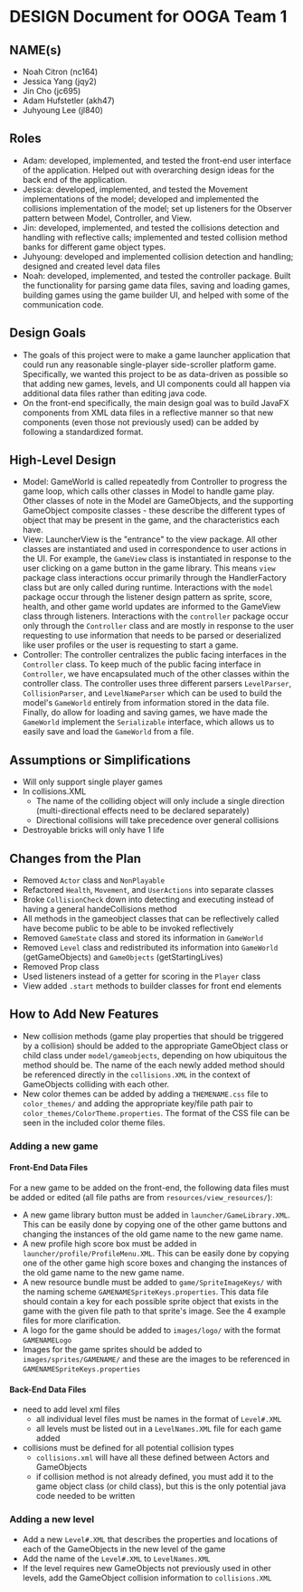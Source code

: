 # DESIGN Document for OOGA Team 1
## NAME(s)
- Noah Citron (nc164)
- Jessica Yang (jqy2)
- Jin Cho (jc695)
- Adam Hufstetler (akh47)
- Juhyoung Lee (jl840)

## Roles
- Adam: developed, implemented, and tested the front-end user interface of the application. Helped out with overarching design ideas for the back end of the application.
- Jessica: developed, implemented, and tested the Movement implementations of the model; developed and implemented the collisions implementation of the model; set up listeners for the Observer pattern between Model, Controller, and View.
- Jin: developed, implemented, and tested the collisions detection and handling with reflective calls; implemented and tested collision method banks for different game object types.
- Juhyoung: developed and implemented collision detection and handling; designed and created level data files
- Noah: developed, implemented, and tested the controller package. Built the functionality for parsing game data files, saving and loading games, building games using the game builder UI, and helped with some of the communication code.


## Design Goals
- The goals of this project were to make a game launcher application that could run any reasonable single-player side-scroller platform game. Specifically, we wanted this project to be as data-driven as possible so that adding new games, levels, and UI components could all happen via additional data files rather than editing java code.
- On the front-end specifically, the main design goal was to build JavaFX components from XML data files in a reflective manner so that new components (even those not previously used) can be added by following a standardized format.


## High-Level Design
- Model: GameWorld is called repeatedly from Controller to progress the game loop, which calls other classes in Model to handle game play. Other classes of note in the Model are GameObjects, and the supporting GameObject composite classes - these describe the different types of object that may be present in the game, and the characteristics each have.
- View: LauncherView is the "entrance" to the view package. All other classes are instantiated and used in correspondence to user actions in the UI. For example, the `GameView` class is instantiated in response to the user clicking on a game button in the game library. This means `view` package class interactions occur primarily through the HandlerFactory class but are only called during runtime. Interactions with the `model` package occur through the listener design pattern as sprite, score, health, and other game world updates are informed to the GameView class through listeners. Interactions with the `controller` package occur only through the `Controller` class and are mostly in response to the user requesting to use information that needs to be parsed or deserialized like user profiles or the user is requesting to start a game.
- Controller: The controller centralizes the public facing interfaces in the `Controller` class. To keep much of the public facing interface in `Controller`, we have encapsulated much of the other classes within the controller class. The controller uses three different parsers `LevelParser`, `CollisionParser`, and `LevelNameParser` which can be used to build the model's `GameWorld` entirely from information stored in the data file. Finally, do allow for loading and saving games, we have made the `GameWorld` implement the `Serializable` interface, which allows us to easily save and load the `GameWorld` from a file.

## Assumptions or Simplifications
- Will only support single player games
- In collisions.XML
    - The name of the colliding object will only include a single direction (multi-directional effects need to be declared separately)
    - Directional collisions will take precedence over general collisions
- Destroyable bricks will only have 1 life

## Changes from the Plan
- Removed `Actor` class and `NonPlayable`
- Refactored `Health`, `Movement`, and `UserActions` into separate classes
- Broke `CollisionCheck` down into detecting and executing instead of having a general handeCollisions method
- All methods in the gameobject classes that can be reflectively called have become public to be able to be invoked reflectively
- Removed `GameState` class and stored its information in `GameWorld`
- Removed `Level` class and redistributed its information into `GameWorld` (getGameObjects) and `GameObjects` (getStartingLives)
- Removed Prop class
- Used listeners instead of a getter for scoring in the `Player` class
- View added `.start` methods to builder classes for front end elements

## How to Add New Features
- New collision methods (game play properties that should be triggered by a collision) should be added to the appropriate GameObject class or child class under `model/gameobjects`, depending on how ubiquitous the method should be. The name of the each newly added method should be referenced directly in the `collisions.XML` in the context of GameObjects colliding with each other.
- New color themes can be added by adding a `THEMENAME.css` file to `color_themes/` and adding the appropriate key/file path pair to `color_themes/ColorTheme.properties`. The format of the CSS file can be seen in the included color theme files.

### Adding a new game

#### Front-End Data Files
For a new game to be added on the front-end, the following data files must be added or edited (all file paths are from `resources/view_resources/`):
- A new game library button must be added in `launcher/GameLibrary.XML`. This can be easily done by copying one of the other game buttons and changing the instances of the old game name to the new game name.
- A new profile high score box must be added in `launcher/profile/ProfileMenu.XML`. This can be easily done by copying one of the other game high score boxes and changing the instances of the old game name to the new game name.
- A new resource bundle must be added to `game/SpriteImageKeys/` with the naming scheme `GAMENAMESpriteKeys.properties`. This data file should contain a key for each possible sprite object that exists in the game with the given file path to that sprite's image. See the 4 example files for more clarification.
- A logo for the game should be added to `images/logo/` with the format `GAMENAMELogo`
- Images for the game sprites should be added to `images/sprites/GAMENAME/` and these are the images to be referenced in `GAMENAMESpriteKeys.properties`

#### Back-End Data Files
- need to add level xml files
    - all individual level files must be names in the format of `Level#.XML`
    - all levels must be listed out in a `LevelNames.XML` file for each game added
- collisions must be defined for all potential collision types
    - `collisions.xml` will have all these defined between Actors and GameObjects
    - if collision method is not already defined, you must add it to the game object class (or child class), but this is the only potential java code needed to be written

### Adding a new level
- Add a new `Level#.XML` that describes the properties and locations of each of the GameObjects in the new level of the game
- Add the name of the `Level#.XML` to `LevelNames.XML`
- If the level requires new GameObjects not previously used in other levels, add the GameObject collision information to `collisions.XML`